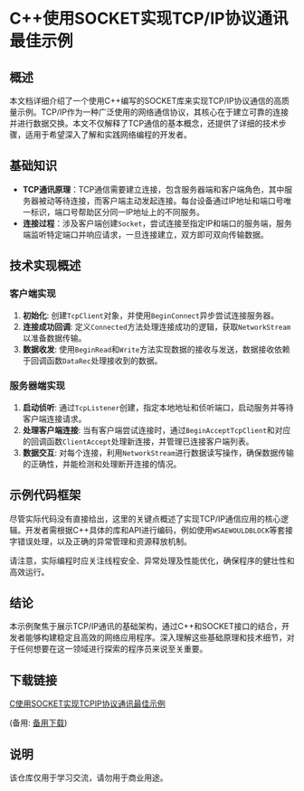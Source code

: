 # C++使用SOCKET实现TCP/IP协议通讯最佳示例

## 概述

本文档详细介绍了一个使用C++编写的SOCKET库来实现TCP/IP协议通信的高质量示例。TCP/IP作为一种广泛使用的网络通信协议，其核心在于建立可靠的连接并进行数据交换。本文不仅解释了TCP通信的基本概念，还提供了详细的技术步骤，适用于希望深入了解和实践网络编程的开发者。

## 基础知识

- **TCP通讯原理**：TCP通信需要建立连接，包含服务器端和客户端角色，其中服务器被动等待连接，而客户端主动发起连接。每台设备通过IP地址和端口号唯一标识，端口号帮助区分同一IP地址上的不同服务。
- **连接过程**：涉及客户端创建`Socket`，尝试连接至指定IP和端口的服务端，服务端监听特定端口并响应请求，一旦连接建立，双方即可双向传输数据。

## 技术实现概述

### 客户端实现

1. **初始化**: 创建`TcpClient`对象，并使用`BeginConnect`异步尝试连接服务器。
2. **连接成功回调**: 定义`Connected`方法处理连接成功的逻辑，获取`NetworkStream`以准备数据传输。
3. **数据收发**: 使用`BeginRead`和`Write`方法实现数据的接收与发送，数据接收依赖于回调函数`DataRec`处理接收到的数据。

### 服务器端实现

1. **启动侦听**: 通过`TcpListener`创建，指定本地地址和侦听端口，启动服务并等待客户端连接请求。
2. **处理客户端连接**: 当有客户端尝试连接时，通过`BeginAcceptTcpClient`和对应的回调函数`ClientAccept`处理新连接，并管理已连接客户端列表。
3. **数据交互**: 对每个连接，利用`NetworkStream`进行数据读写操作，确保数据传输的正确性，并能检测和处理断开连接的情况。

## 示例代码框架

尽管实际代码没有直接给出，这里的关键点概述了实现TCP/IP通信应用的核心逻辑。开发者需根据C++具体的库和API进行编码，例如使用`WSAEWOULDBLOCK`等套接字错误处理，以及正确的异常管理和资源释放机制。

请注意，实际编程时应关注线程安全、异常处理及性能优化，确保程序的健壮性和高效运行。

## 结论

本示例聚焦于展示TCP/IP通讯的基础架构，通过C++和SOCKET接口的结合，开发者能够构建稳定且高效的网络应用程序。深入理解这些基础原理和技术细节，对于任何想要在这一领域进行探索的程序员来说至关重要。

## 下载链接
[C使用SOCKET实现TCPIP协议通讯最佳示例](https://pan.quark.cn/s/63b9b73ae903) 

(备用: [备用下载](https://pan.baidu.com/s/1VyPT2NK9__Uf5G33BnfdGw?pwd=1234))

## 说明

该仓库仅用于学习交流，请勿用于商业用途。
